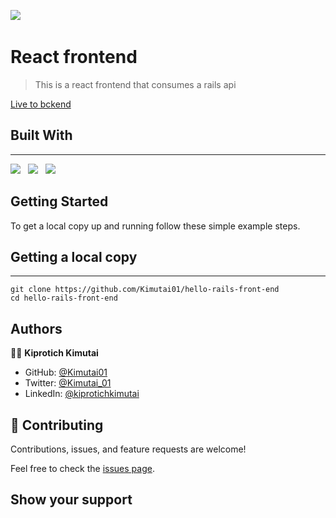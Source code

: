 ![](https://img.shields.io/badge/Kiprotich-kimutai-yellow?labelColor=blue)&nbsp;

# React frontend

> This is a react frontend that consumes a rails api

[Live to bckend](https://github.com/Kimutai01/hello-rails-backend)

## Built With

---

![](https://img.shields.io/badge/React-black)&nbsp;&nbsp;&nbsp;![](https://img.shields.io/badge/Redux-green)&nbsp;&nbsp;&nbsp;![](https://img.shields.io/badge/CSS-Yellow)

## Getting Started

To get a local copy up and running follow these simple example steps.

## Getting a local copy

---

```
git clone https://github.com/Kimutai01/hello-rails-front-end
cd hello-rails-front-end
```

## Authors

👤👤 **Kiprotich Kimutai**

- GitHub: [@Kimutai01](https://github.com/Kimutai01)
- Twitter: [@Kimutai_01](https://twitter.com/Kimutai_01?s=09)
- LinkedIn: [@kiprotichkimutai](https://www.linkedin.com/m/in/kimutai-kiprotich-1b5045216)

## 🤝 Contributing

Contributions, issues, and feature requests are welcome!

Feel free to check the [issues page](../../issues/).

## Show your support

